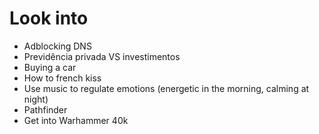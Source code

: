 # Look into

* Adblocking DNS
* Previdência privada VS investimentos
* Buying a car
* How to french kiss
* Use music to regulate emotions (energetic in the morning, calming at night)
* Pathfinder
* Get into Warhammer 40k